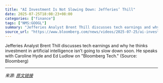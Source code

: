 ```yaml
---
title: "AI Investment Is Not Slowing Down: Jefferies’ Thill"
date: 2025-07-25T18:08:23+08:00
categories: ["finance"]
tags: ["NMS:GOOGL"]
summary: "Jefferies Analyst Brent Thill discusses tech earnings and why he thinks investment in artificial intelligence isn’t going to slow down soon. He speaks with Caroline Hyde and Ed Ludlow on \"Bloomberg Te"
source_url: "https://www.bloomberg.com/news/videos/2025-07-25/ai-investment-is-not-slowing-down-jefferies-thill-video"
---
```


Jefferies Analyst Brent Thill discusses tech earnings and why he thinks investment in artificial intelligence isn’t going to slow down soon. He speaks with Caroline Hyde and Ed Ludlow on "Bloomberg Tech." (Source: Bloomberg)

---

*来源: [原文链接](https://www.bloomberg.com/news/videos/2025-07-25/ai-investment-is-not-slowing-down-jefferies-thill-video)*
